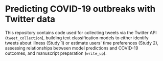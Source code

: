 # Predicting COVID-19 outbreaks with Twitter data

This repository contains code used for collecting tweets via the Twitter API (`tweet_collection`), building text classification models to either identify tweets about illness (Study 1) or estimate users' time preferences (Study 2), assessing relationships between model predictions and COVID-19 outcomes, and manuscript preparation (`write_up`).  
